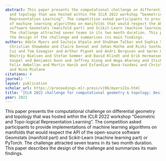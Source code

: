 ```yaml
---
abstract: This paper presents the computational challenge on differential geometry
  and topology that was hosted within the ICLR 2022 workshop “Geometric and Topo-logical
  Representation Learning”. The competition asked participants to provide implementations
  of machine learning algorithms on manifolds that would respect the API of the open-source
  software Geomstats (manifold part) and Scikit-Learn (machine learning part) or PyTorch.
  The challenge attracted seven teams in its two month duration. This paper describes
  the design of the challenge and summarizes its main findings.
authors: Adele Myers and Saiteja Utpala and Shubham Talbar and Sophia Sanborn and
  Christian Shewmake and Claire Donnat and Johan Mathe and Rishi Sonthalia and Xinyue
  Cui and Tom Szwagier and Arthur Pignet and Andri Bergsson and Søren Hauberg and
  Dmitriy Nielsen and Stefan Sommer and David Klindt and Erik Hermansen and Melvin
  Vaupel and Benjamin Dunn and Jeffrey Xiong and Noga Aharony and Itsik Pe’er and
  Felix Ambellan and Martin Hanik and Esfandiar Nava-Yazdani and Christoph von Tycowicz
  and Nina Miolane
citations: 4
journal: ''
layout: publication
scholar_url: https://proceedings.mlr.press/v196/myers22a.html
title: 'ICLR 2022 challenge for computational geometry & topology: Design and results'
year: 2022
---
```


This paper presents the computational challenge on differential geometry and topology that was hosted within the ICLR 2022 workshop “Geometric and Topo-logical Representation Learning”. The competition asked participants to provide implementations of machine learning algorithms on manifolds that would respect the API of the open-source software Geomstats (manifold part) and Scikit-Learn (machine learning part) or PyTorch. The challenge attracted seven teams in its two month duration. This paper describes the design of the challenge and summarizes its main findings.
